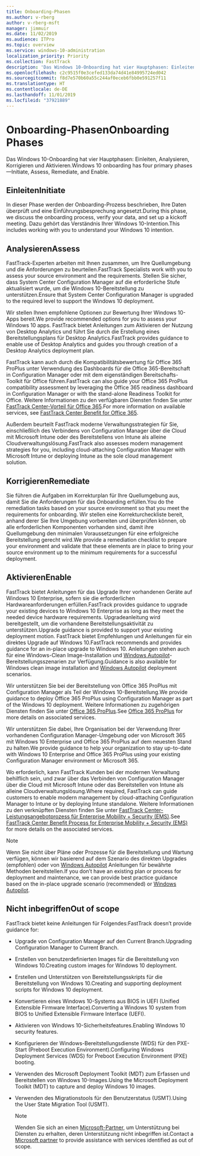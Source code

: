 ```yaml
---
title: Onboarding-Phasen
ms.author: v-rberg
author: v-rberg-msft
manager: jimmuir
ms.date: 11/02/2019
ms.audience: ITPro
ms.topic: overview
ms.service: windows-10-administration
localization_priority: Priority
ms.collection: FastTrack
description: 'Das Windows 10-Onboarding hat vier Hauptphasen: Einleiten, Analysieren, Korrigieren und Aktivieren.'
ms.openlocfilehash: c2c9515f0e3cefed133da74d41e84995724ed042
ms.sourcegitcommit: f8d7e570b60a55c244af0eceb6fbb0e591257f11
ms.translationtype: HT
ms.contentlocale: de-DE
ms.lasthandoff: 11/01/2019
ms.locfileid: "37921889"
---
```

# <a name="onboarding-phases"></a><span data-ttu-id="fad0e-103">Onboarding-Phasen</span><span class="sxs-lookup"><span data-stu-id="fad0e-103">Onboarding Phases</span></span>

<span data-ttu-id="fad0e-104">Das Windows 10-Onboarding hat vier Hauptphasen: Einleiten, Analysieren, Korrigieren und Aktivieren.</span><span class="sxs-lookup"><span data-stu-id="fad0e-104">Windows 10 onboarding has four primary phases—Initiate, Assess, Remediate, and Enable.</span></span>

## <a name="initiate"></a><span data-ttu-id="fad0e-105">Einleiten</span><span class="sxs-lookup"><span data-stu-id="fad0e-105">Initiate</span></span>

<span data-ttu-id="fad0e-106">In dieser Phase werden der Onboarding-Prozess beschrieben, Ihre Daten überprüft und eine Einführungsbesprechung angesetzt.</span><span class="sxs-lookup"><span data-stu-id="fad0e-106">During this phase, we discuss the onboarding process, verify your data, and set up a kickoff meeting.</span></span> <span data-ttu-id="fad0e-107">Dazu gehört das Verständnis Ihrer Windows 10-Intention.</span><span class="sxs-lookup"><span data-stu-id="fad0e-107">This includes working with you to understand your Windows 10 intention.</span></span>

## <a name="assess"></a><span data-ttu-id="fad0e-108">Analysieren</span><span class="sxs-lookup"><span data-stu-id="fad0e-108">Assess</span></span>

<span data-ttu-id="fad0e-109">FastTrack-Experten arbeiten mit Ihnen zusammen, um Ihre Quellumgebung und die Anforderungen zu beurteilen.</span><span class="sxs-lookup"><span data-stu-id="fad0e-109">FastTrack Specialists work with you to assess your source environment and the requirements.</span></span> <span data-ttu-id="fad0e-110">Stellen Sie sicher, dass System Center Configuration Manager auf die erforderliche Stufe aktualisiert wurde, um die Windows 10-Bereitstellung zu unterstützen.</span><span class="sxs-lookup"><span data-stu-id="fad0e-110">Ensure that System Center Configuration Manager is upgraded to the required level to support the Windows 10 deployment.</span></span> 

<span data-ttu-id="fad0e-111">Wir stellen Ihnen empfohlene Optionen zur Bewertung Ihrer Windows 10-Apps bereit.</span><span class="sxs-lookup"><span data-stu-id="fad0e-111">We provide recommended options for you to assess your Windows 10 apps.</span></span> <span data-ttu-id="fad0e-112">FastTrack bietet Anleitungen zum Aktivieren der Nutzung von Desktop Analytics und führt Sie durch die Erstellung eines Bereitstellungsplans für Desktop Analytics.</span><span class="sxs-lookup"><span data-stu-id="fad0e-112">FastTrack provides guidance to enable use of Desktop Analytics and guides you through creation of a Desktop Analytics deployment plan.</span></span>

<span data-ttu-id="fad0e-113">FastTrack kann auch durch die Kompatibilitätsbewertung für Office 365 ProPlus unter Verwendung des Dashboards für die Office 365-Bereitschaft in Configuration Manager oder mit dem eigenständigen Bereitschafts-Toolkit für Office führen.</span><span class="sxs-lookup"><span data-stu-id="fad0e-113">FastTrack can also guide your Office 365 ProPlus compatibility assessment by leveraging the Office 365 readiness dashboard in Configuration Manager or with the stand-alone Readiness Toolkit for Office.</span></span> <span data-ttu-id="fad0e-114">Weitere Informationen zu den verfügbaren Diensten finden Sie unter [FastTrack Center-Vorteil für Office 365](O365-fasttrack-benefit-for-office-365.md).</span><span class="sxs-lookup"><span data-stu-id="fad0e-114">For more information on available services, see [FastTrack Center Benefit for Office 365](O365-fasttrack-benefit-for-office-365.md).</span></span> 

<span data-ttu-id="fad0e-115">Außerdem beurteilt FastTrack moderne Verwaltungsstrategien für Sie, einschließlich des Verbindens von Configuration Manager über die Cloud mit Microsoft Intune oder des Bereitstellens von Intune als alleine Cloudverwaltungslösung.</span><span class="sxs-lookup"><span data-stu-id="fad0e-115">FastTrack also assesses modern management strategies for you, including cloud-attaching Configuration Manager with Microsoft Intune or deploying Intune as the sole cloud management solution.</span></span>

## <a name="remediate"></a><span data-ttu-id="fad0e-116">Korrigieren</span><span class="sxs-lookup"><span data-stu-id="fad0e-116">Remediate</span></span>

<span data-ttu-id="fad0e-117">Sie führen die Aufgaben im Korrekturplan für Ihre Quellumgebung aus, damit Sie die Anforderungen für das Onboarding erfüllen.</span><span class="sxs-lookup"><span data-stu-id="fad0e-117">You do the remediation tasks based on your source environment so that you meet the requirements for onboarding.</span></span> <span data-ttu-id="fad0e-118">Wir stellen eine Korrekturcheckliste bereit, anhand derer Sie Ihre Umgebung vorbereiten und überprüfen können, ob alle erforderlichen Komponenten vorhanden sind, damit ihre Quellumgebung den minimalen Voraussetzungen für eine erfolgreiche Bereitstellung gerecht wird.</span><span class="sxs-lookup"><span data-stu-id="fad0e-118">We provide a remediation checklist to prepare your environment and validate that these elements are in place to bring your source environment up to the minimum requirements for a successful deployment.</span></span> 

## <a name="enable"></a><span data-ttu-id="fad0e-119">Aktivieren</span><span class="sxs-lookup"><span data-stu-id="fad0e-119">Enable</span></span>

<span data-ttu-id="fad0e-120">FastTrack bietet Anleitungen für das Upgrade Ihrer vorhandenen Geräte auf Windows 10 Enterprise, sofern sie die erforderlichen Hardwareanforderungen erfüllen.</span><span class="sxs-lookup"><span data-stu-id="fad0e-120">FastTrack provides guidance to upgrade your existing devices to Windows 10 Enterprise as long as they meet the needed device hardware requirements.</span></span> <span data-ttu-id="fad0e-121">Upgradeanleitung wird bereitgestellt, um die vorhandene Bereitstellungsaktivität zu unterstützen.</span><span class="sxs-lookup"><span data-stu-id="fad0e-121">Upgrade guidance is provided to support your existing deployment motion.</span></span> <span data-ttu-id="fad0e-122">FastTrack bietet Empfehlungen und Anleitungen für ein direktes Upgrade auf Windows 10.</span><span class="sxs-lookup"><span data-stu-id="fad0e-122">FastTrack recommends and provides guidance for an in-place upgrade to Windows 10.</span></span> <span data-ttu-id="fad0e-123">Anleitungen stehen auch für eine Windows-Clean Image-Installation und [Windows Autopilot](EMS-onboarding-phases.md#windows-autopilot)-Bereitstellungsszenarien zur Verfügung.</span><span class="sxs-lookup"><span data-stu-id="fad0e-123">Guidance is also available for Windows clean image installation and [Windows Autopilot](EMS-onboarding-phases.md#windows-autopilot) deployment scenarios.</span></span> 

<span data-ttu-id="fad0e-124">Wir unterstützen Sie bei der Bereitstellung von Office 365 ProPlus mit Configuration Manager als Teil der Windows 10-Bereitstellung.</span><span class="sxs-lookup"><span data-stu-id="fad0e-124">We provide guidance to deploy Office 365 ProPlus using Configuration Manager as part of the Windows 10 deployment.</span></span> <span data-ttu-id="fad0e-125">Weitere Informationen zu zugehörigen Diensten finden Sie unter [Office 365 ProPlus](O365-onboarding-and-migration.md#office-365-proplus).</span><span class="sxs-lookup"><span data-stu-id="fad0e-125">See [Office 365 ProPlus](O365-onboarding-and-migration.md#office-365-proplus) for more details on associated services.</span></span>

<span data-ttu-id="fad0e-126">Wir unterstützen Sie dabei, Ihre Organisation bei der Verwendung Ihrer vorhandenen Configuration Manager-Umgebung oder von Microsoft 365 mit Windows 10 Enterprise und Office 365 ProPlus auf dem neuesten Stand zu halten.</span><span class="sxs-lookup"><span data-stu-id="fad0e-126">We provide guidance to help your organization to stay up-to-date with Windows 10 Enterprise and Office 365 ProPlus using your existing Configuration Manager environment or Microsoft 365.</span></span>

<span data-ttu-id="fad0e-127">Wo erforderlich, kann FastTrack Kunden bei der modernen Verwaltung behilflich sein, und zwar über das Verbinden von Configuration Manager über die Cloud mit Microsoft Intune oder das Bereitstellen von Intune als alleine Cloudverwaltungslösung.</span><span class="sxs-lookup"><span data-stu-id="fad0e-127">Where required, FastTrack can guide customers to enable modern management by cloud-attaching Configuration Manager to Intune or by deploying Intune standalone.</span></span> <span data-ttu-id="fad0e-128">Weitere Informationen zu den verknüpften Diensten finden Sie unter [FastTrack Center-Leistungsangebotprozess für Enterprise Mobility + Security (EMS)](EMS-fasttrack-process.md).</span><span class="sxs-lookup"><span data-stu-id="fad0e-128">See [FastTrack Center Benefit Process for Enterprise Mobility + Security (EMS)](EMS-fasttrack-process.md) for more details on the associated services.</span></span>

> [!NOTE]
> <span data-ttu-id="fad0e-129">Wenn Sie nicht über Pläne oder Prozesse für die Bereitstellung und Wartung verfügen, können wir basierend auf dem Szenario des direkten Upgrades (empfohlen) oder von [Windows Autopilot](EMS-onboarding-phases.md#windows-autopilot) Anleitungen für bewährte Methoden bereitstellen.</span><span class="sxs-lookup"><span data-stu-id="fad0e-129">If you don’t have an existing plan or process for deployment and maintenance, we can provide best practice guidance based on the in-place upgrade scenario (recommended) or [Windows Autopilot](EMS-onboarding-phases.md#windows-autopilot).</span></span>

## <a name="out-of-scope"></a><span data-ttu-id="fad0e-130">Nicht inbegriffen</span><span class="sxs-lookup"><span data-stu-id="fad0e-130">Out of scope</span></span>

<span data-ttu-id="fad0e-131">FastTrack bietet keine Anleitungen für Folgendes:</span><span class="sxs-lookup"><span data-stu-id="fad0e-131">FastTrack doesn’t provide guidance for:</span></span>

- <span data-ttu-id="fad0e-132">Upgrade von Configuration Manager auf den Current Branch.</span><span class="sxs-lookup"><span data-stu-id="fad0e-132">Upgrading Configuration Manager to Current Branch.</span></span>
- <span data-ttu-id="fad0e-133">Erstellen von benutzerdefinierten Images für die Bereitstellung von Windows 10.</span><span class="sxs-lookup"><span data-stu-id="fad0e-133">Creating custom images for Windows 10 deployment.</span></span>
- <span data-ttu-id="fad0e-134">Erstellen und Unterstützen von Bereitstellungsskripts für die Bereitstellung von Windows 10.</span><span class="sxs-lookup"><span data-stu-id="fad0e-134">Creating and supporting deployment scripts for Windows 10 deployment.</span></span>
- <span data-ttu-id="fad0e-135">Konvertieren eines Windows 10-Systems aus BIOS in UEFI (Unified Extensible Firmware Interface).</span><span class="sxs-lookup"><span data-stu-id="fad0e-135">Converting a Windows 10 system from BIOS to Unified Extensible Firmware Interface (UEFI).</span></span>
- <span data-ttu-id="fad0e-136">Aktivieren von Windows 10-Sicherheitsfeatures.</span><span class="sxs-lookup"><span data-stu-id="fad0e-136">Enabling Windows 10 security features.</span></span> 
- <span data-ttu-id="fad0e-137">Konfigurieren der Windows-Bereitstellungsdienste (WDS) für den PXE-Start (Preboot Execution Environment).</span><span class="sxs-lookup"><span data-stu-id="fad0e-137">Configuring Windows Deployment Services (WDS) for Preboot Execution Environment (PXE) booting.</span></span>
- <span data-ttu-id="fad0e-138">Verwenden des Microsoft Deployment Toolkit (MDT) zum Erfassen und Bereitstellen von Windows 10-Images.</span><span class="sxs-lookup"><span data-stu-id="fad0e-138">Using the Microsoft Deployment Toolkit (MDT) to capture and deploy Windows 10 images.</span></span>
- <span data-ttu-id="fad0e-139">Verwenden des Migrationstools für den Benutzerstatus (USMT).</span><span class="sxs-lookup"><span data-stu-id="fad0e-139">Using the User State Migration Tool (USMT).</span></span>

  > [!NOTE]
  > <span data-ttu-id="fad0e-140">Wenden Sie sich an einen [Microsoft-Partner](https://go.microsoft.com/fwlink/?linkid=2080150), um Unterstützung bei Diensten zu erhalten, deren Unterstützung nicht inbegriffen ist.</span><span class="sxs-lookup"><span data-stu-id="fad0e-140">Contact a [Microsoft partner](https://go.microsoft.com/fwlink/?linkid=2080150) to provide assistance with services identified as out of scope.</span></span>

 